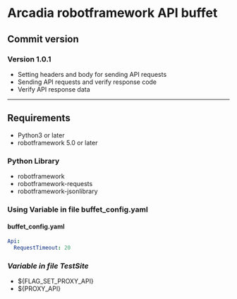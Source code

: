 # Arcadia robotframework API buffet

## Commit version

### Version 1.0.1

- Setting headers and body for sending API requests
- Sending API requests and verify response code
- Verify API response data

---

## **Requirements**

- Python3 or later
- robotframework 5.0 or later

### Python Library

- robotframework
- robotframework-requests
- robotframework-jsonlibrary

### Using Variable in file buffet_config.yaml

#### buffet_config.yaml

```yaml
Api:
  RequestTimeout: 20
```

### ***Variable in file TestSite***

- ${FLAG_SET_PROXY_API}
- ${PROXY_API}
